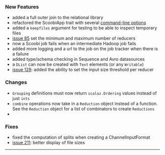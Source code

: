 ### New Features

 * added a full outer join to the relational library
 * refactored the ScoobiApp trait with several [command-line options](http://nicta.github.com/scoobi/guide/Application.html#Application)
 * added a `keepfiles` argument for testing to be able to inspect temporary files
 * [issue 85](https://github.com/NICTA/scoobi/issues/85) set the minimum and maximum number of reducers
 * now a Scoobi job fails when an intermediate Hadoop job fails
 * added more logging and a url to the job on the job tracker when there is a failure
 * added type/schema checking in Sequence and Avro datasources
 * a `DList` can now be created with `Text` elements (or any `Writable`)
 * [issue 129](https://github.com/NICTA/scoobi/issues/129): added the ability to set the input size threshold per reducer

### Changes

 * `Grouping` definitions must now return `scalaz.Ordering` values instead of just `ints`
 * `combine` operations now take in a `Reduction` object instead of a function. See the `Reduction` object for a list of combinators to create `Reductions`
 * 

### Fixes

 * fixed the computation of splits when creating a ChannelInputFormat
* [issue 211](https://github.com/NICTA/scoobi/issues/211): better display of file sizes
 
 
------ 
